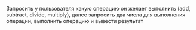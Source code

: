Запросить у пользователя какую операцию он желает выполнить (add, subtract, divide, multiply), далее запросить два числа для выполнения операции, выполнить операцию и вывести результат